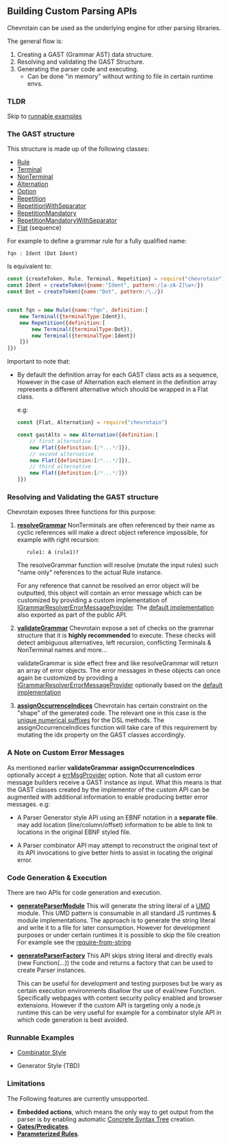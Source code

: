 ## Building Custom Parsing APIs

Chevrotain can be used as the underlying engine for other parsing libraries.

The general flow is:
1. Creating a GAST (Grammar AST) data structure.
1. Resolving and validating the GAST Structure.
1. Generating the parser code and executing.
   - Can be done "in memory" without writing to file in certain runtime envs.

### TLDR

Skip to [runnable examples](https://github.com/SAP/chevrotain/tree/master/examples/custom_apis/)
   
   
### The GAST structure    

This structure is made up of the following classes:

 - [Rule](http://sap.github.io/chevrotain/documentation/3_1_0/classes/rule.html)
 - [Terminal](http://sap.github.io/chevrotain/documentation/3_1_0/classes/terminal.html)
 - [NonTerminal](http://sap.github.io/chevrotain/documentation/3_1_0/classes/nonterminal.html)
 - [Alternation](http://sap.github.io/chevrotain/documentation/3_1_0/classes/alternation.html) 
 - [Option](http://sap.github.io/chevrotain/documentation/3_1_0/classes/option.html)
 - [Repetition](http://sap.github.io/chevrotain/documentation/3_1_0/classes/repetition.html)
 - [RepetitionWithSeparator](http://sap.github.io/chevrotain/documentation/3_1_0/classes/repetitionwithseparator.html)
 - [RepetitionMandatory](http://sap.github.io/chevrotain/documentation/3_1_0/classes/repetitionmandatory.html)
 - [RepetitionMandatoryWithSeparator](http://sap.github.io/chevrotain/documentation/3_1_0/classes/repetitionmandatorywithseparator.html)
 - [Flat](http://sap.github.io/chevrotain/documentation/3_1_0/classes/flat.html) (sequence)

For example to define a grammar rule for a fully qualified name:

```antlr
fqn : Ident (Dot Ident)
```

Is equivalent to:

```javascript
const {createToken, Rule, Terminal, Repetition} = require("chevrotain")
const Ident = createToken({name:"Ident", pattern:/[a-zA-Z]\w+/})
const Dot = createToken({name:"Dot", pattern:/\./})


const fqn = new Rule({name:"fqn", definition:[
    new Terminal({terminalType:Ident}),
    new Repetition({definition:[
        new Terminal({terminalType:Dot}),
        new Terminal({terminalType:Ident})
    ]})
]})
```

Important to note that:

- By default the definition array for each GAST class acts as a sequence,
  However in the case of Alternation each element in the definition array represents a different
  alternative which should be wrapped in a Flat class.
  
  e.g:
  
  ```javascript
  const {Flat, Alternation} = require("chevrotain")
  
  const gastAlts = new Alternation({definition:[  
      // first alternative
      new Flat({definition:[/*...*/]}),
      // second alternative
      new Flat({definition:[/*...*/]}),
      // third alternative
      new Flat({definition:[/*...*/]})
  ]})
  ```


### Resolving and Validating the GAST structure

Chevrotain exposes three functions for this purpose:

1. [**resolveGrammar**](http://sap.github.io/chevrotain/documentation/3_1_0/globals.html#resolvegrammar)
   NonTerminals are often referenced by their name as cyclic references will make
   a direct object reference impossible, for example with right recursion:
   ```antlr
      rule1: A (rule1)?
   ``` 
   The resolveGrammar function will resolve (mutate the input rules) such "name only" references
   to the actual Rule instance.
   
   For any reference that cannot be resolved an error object will be outputted, 
   this object will contain an error message which can be customized by providing
   a custom implementation of [IGrammarResolverErrorMessageProvider](http://sap.github.io/chevrotain/documentation/3_1_0/interfaces/igrammarresolvererrormessageprovider.html).
   The [default implementation](http://sap.github.io/chevrotain/documentation/3_1_0/globals.html#defaultgrammarresolvererrorprovider) also exported as part of the public API.
   
   
1. [**validateGrammar**](http://sap.github.io/chevrotain/documentation/3_1_0/globals.html#validategrammar)
   Chevrotain expose a set of checks on the grammar structure that it is **highly recommended** to execute.
   These checks will detect ambiguous alternatives, left recursion, conflicting Terminals & NonTerminal names and more...
   
   validateGrammar is side effect free and like resolveGrammar will return an array of error objects.
   The error messages in these objects can once again be customized by providing a [IGrammarResolverErrorMessageProvider](http://sap.github.io/chevrotain/documentation/3_1_0/interfaces/igrammarvalidatorerrormessageprovider.html) 
   optionally based on the [default implementation](http://sap.github.io/chevrotain/documentation/3_1_0/globals.html#defaultgrammarvalidatorerrorprovider)  
    
1. [**assignOccurrenceIndices**](http://sap.github.io/chevrotain/documentation/3_1_0/globals.html#assignoccurrenceindices)
   Chevrotain has certain constraint on the "shape" of the generated code. The relevant one in this case is the [unique numerical suffixes](http://sap.github.io/chevrotain/website/FAQ.html#NUMERICAL_SUFFIXES) for the DSL methods.
   The assignOccurrenceIndices function will take care of this requirement by mutating the idx property on the GAST classes accordingly.
   
   
### A Note on Custom Error Messages

As mentioned earlier **validateGrammar** **assignOccurrenceIndices** optionally accept
a [errMsgProvider](http://sap.github.io/chevrotain/documentation/3_1_0/globals.html#validategrammar) option.
Note that all custom error message builders receive a GAST instance as input. What this means is that
the GAST classes created by the implementor of the custom API can be augmented with additional information to enable
producing better error messages. e.g:

- A Parser Generator style API using an EBNF notation in a **separate file**.
  may add location (line/column/offset) information to be able to link to locations in the original EBNF styled file.
  
- A Parser combinator API may attempt to reconstruct the original text of its API invocations to give better hints
  to assist in locating the original error.     


### Code Generation & Execution     

There are two APIs for code generation and execution.

- [**generateParserModule**](http://sap.github.io/chevrotain/documentation/3_1_0/globals.html#generateparsermodule)
  This will generate the string literal of a [UMD](https://github.com/umdjs/umd) module.
  This UMD pattern is consumable in all standard JS runtimes & module implementations.
  The approach is to generate the string literal and write it to a file for later consumption.
  However for development purposes or under certain runtimes it is possible to skip the file creation
  For example see the [require-from-string](https://github.com/floatdrop/require-from-string)

- [**generateParserFactory**](http://sap.github.io/chevrotain/documentation/3_1_0/globals.html#generateparserfactory)
  This API skips string literal and directly evals (new Function(...)) the code and returns
  a factory that can be used to create Parser instances.
  
  This can be useful for development and testing purposes but be wary
  as certain execution environments disallow the use of eval/new Function.
  Specifically webpages with content security policy enabled and browser extensions.
  However if the custom API is targeting only a node.js runtime this can be very
  useful for example for a combinator style API in which code generation is best
  avoided.
  
   
### Runnable Examples

- [Combinator Style](https://github.com/SAP/chevrotain/tree/master/examples/custom_apis/combinator)

- Generator Style (TBD)


### Limitations 

The Following features are currently unsupported.

- **Embedded actions**, which means the only way to get output from the parser is by enabling automatic [Concrete Syntax Tree](http://sap.github.io/chevrotain/website/Deep_Dive/concrete_syntax_tree.html) creation.
- [**Gates/Predicates**](https://github.com/SAP/chevrotain/blob/master/examples/parser/predicate_lookahead/predicate_lookahead.js).
- [**Parameterized Rules**](https://github.com/SAP/chevrotain/blob/master/examples/parser/parametrized_rules/parametrized.js). 
